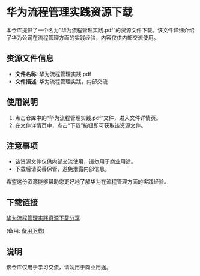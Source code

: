 # 华为流程管理实践资源下载

本仓库提供了一个名为“华为流程管理实践.pdf”的资源文件下载。该文件详细介绍了华为公司在流程管理方面的实践经验，内容仅供内部交流使用。

## 资源文件信息

- **文件名称**: 华为流程管理实践.pdf
- **文件描述**: 华为流程管理实践，内部交流

## 使用说明

1. 点击仓库中的“华为流程管理实践.pdf”文件，进入文件详情页。
2. 在文件详情页中，点击“下载”按钮即可获取该资源文件。

## 注意事项

- 该资源文件仅供内部交流使用，请勿用于商业用途。
- 下载后请妥善保管，避免泄露内部信息。

希望这份资源能够帮助您更好地了解华为在流程管理方面的实践经验。

## 下载链接
[华为流程管理实践资源下载分享](https://pan.quark.cn/s/c0c8f9766590) 

(备用: [备用下载](https://pan.baidu.com/s/1rMDdWLf3jjbeJ9m3p8uRuw?pwd=1234))

## 说明

该仓库仅用于学习交流，请勿用于商业用途。
